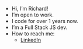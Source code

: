 - Hi, I’m Richard!
- I’m open to work.
- I code for over 1 years now.
- I’m a Full Stack JS dev.
- How to reach me:
  - [LinkedIn](https://www.linkedin.com/in/richard-kadian)
